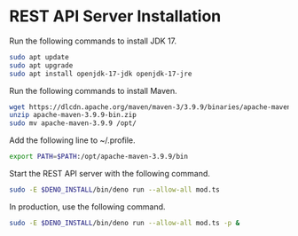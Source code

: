 # REST API Server Installation

Run the following commands to install JDK 17.

```bash
sudo apt update
sudo apt upgrade
sudo apt install openjdk-17-jdk openjdk-17-jre
```

Run the following commands to install Maven.

```bash
wget https://dlcdn.apache.org/maven/maven-3/3.9.9/binaries/apache-maven-3.9.9-bin.zip
unzip apache-maven-3.9.9-bin.zip
sudo mv apache-maven-3.9.9 /opt/

```

Add the following line to ~/.profile.

```bash
export PATH=$PATH:/opt/apache-maven-3.9.9/bin
```

Start the REST API server with the following command.

```bash
sudo -E $DENO_INSTALL/bin/deno run --allow-all mod.ts
```

In production, use the following command.

```bash
sudo -E $DENO_INSTALL/bin/deno run --allow-all mod.ts -p &
```

